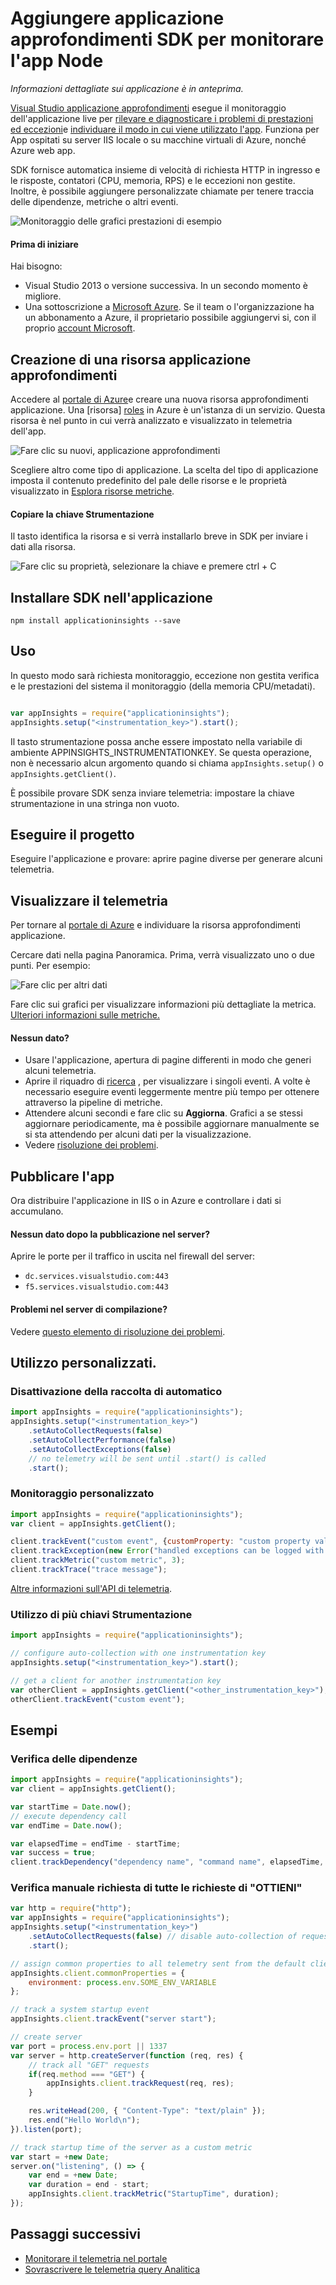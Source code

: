<properties
    pageTitle="Aggiungere applicazione approfondimenti SDK per monitorare l'app Node | Microsoft Azure"
    description="Analisi utilizzo, la disponibilità e le prestazioni del locale o applicazione web di Microsoft Azure con informazioni dettagliate sui applicazione."
    services="application-insights"
    documentationCenter=""
    authors="alancameronwills"
    manager="douge"/>

<tags
    ms.service="application-insights"
    ms.workload="tbd"
    ms.tgt_pltfrm="ibiza"
    ms.devlang="na"
    ms.topic="get-started-article"
    ms.date="08/30/2016"
    ms.author="awills"/>


# <a name="add-application-insights-sdk-to-monitor-your-nodejs-app"></a>Aggiungere applicazione approfondimenti SDK per monitorare l'app Node

*Informazioni dettagliate sui applicazione è in anteprima.*

[Visual Studio applicazione approfondimenti](app-insights-overview.md) esegue il monitoraggio dell'applicazione live per [rilevare e diagnosticare i problemi di prestazioni ed eccezioni](app-insights-detect-triage-diagnose.md)e [individuare il modo in cui viene utilizzato l'app](app-insights-overview-usage.md). Funziona per App ospitati su server IIS locale o su macchine virtuali di Azure, nonché Azure web app.



SDK fornisce automatica insieme di velocità di richiesta HTTP in ingresso e le risposte, contatori (CPU, memoria, RPS) e le eccezioni non gestite. Inoltre, è possibile aggiungere personalizzate chiamate per tenere traccia delle dipendenze, metriche o altri eventi.

![Monitoraggio delle grafici prestazioni di esempio](./media/app-insights-nodejs/10-perf.png)


#### <a name="before-you-start"></a>Prima di iniziare

Hai bisogno:

* Visual Studio 2013 o versione successiva. In un secondo momento è migliore.
* Una sottoscrizione a [Microsoft Azure](http://azure.com). Se il team o l'organizzazione ha un abbonamento a Azure, il proprietario possibile aggiungervi si, con il proprio [account Microsoft](http://live.com).

## <a name="add"></a>Creazione di una risorsa applicazione approfondimenti

Accedere al [portale di Azure][portal]e creare una nuova risorsa approfondimenti applicazione. Una [risorsa] [ roles] in Azure è un'istanza di un servizio. Questa risorsa è nel punto in cui verrà analizzato e visualizzato in telemetria dell'app.

![Fare clic su nuovi, applicazione approfondimenti](./media/app-insights-nodejs/01-new-asp.png)

Scegliere altro come tipo di applicazione. La scelta del tipo di applicazione imposta il contenuto predefinito del pale delle risorse e le proprietà visualizzato in [Esplora risorse metriche][metrics].

#### <a name="copy-the-instrumentation-key"></a>Copiare la chiave Strumentazione

Il tasto identifica la risorsa e si verrà installarlo breve in SDK per inviare i dati alla risorsa.

![Fare clic su proprietà, selezionare la chiave e premere ctrl + C](./media/app-insights-nodejs/02-props-asp.png)


## <a name="sdk"></a>Installare SDK nell'applicazione

```
npm install applicationinsights --save
```

## <a name="usage"></a>Uso

In questo modo sarà richiesta monitoraggio, eccezione non gestita verifica e le prestazioni del sistema il monitoraggio (della memoria CPU/metadati).

```javascript

var appInsights = require("applicationinsights");
appInsights.setup("<instrumentation_key>").start();
```

Il tasto strumentazione possa anche essere impostato nella variabile di ambiente APPINSIGHTS_INSTRUMENTATIONKEY. Se questa operazione, non è necessario alcun argomento quando si chiama `appInsights.setup()` o `appInsights.getClient()`.

È possibile provare SDK senza inviare telemetria: impostare la chiave strumentazione in una stringa non vuoto.


## <a name="run"></a>Eseguire il progetto

Eseguire l'applicazione e provare: aprire pagine diverse per generare alcuni telemetria.


## <a name="monitor"></a>Visualizzare il telemetria

Per tornare al [portale di Azure](https://portal.azure.com) e individuare la risorsa approfondimenti applicazione.


Cercare dati nella pagina Panoramica. Prima, verrà visualizzato uno o due punti. Per esempio:

![Fare clic per altri dati](./media/app-insights-nodejs/12-first-perf.png)

Fare clic sui grafici per visualizzare informazioni più dettagliate la metrica. [Ulteriori informazioni sulle metriche.][perf]

#### <a name="no-data"></a>Nessun dato?

* Usare l'applicazione, apertura di pagine differenti in modo che generi alcuni telemetria.
* Aprire il riquadro di [ricerca](app-insights-diagnostic-search.md) , per visualizzare i singoli eventi. A volte è necessario eseguire eventi leggermente mentre più tempo per ottenere attraverso la pipeline di metriche.
* Attendere alcuni secondi e fare clic su **Aggiorna**. Grafici a se stessi aggiornare periodicamente, ma è possibile aggiornare manualmente se si sta attendendo per alcuni dati per la visualizzazione.
* Vedere [risoluzione dei problemi][qna].

## <a name="publish-your-app"></a>Pubblicare l'app

Ora distribuire l'applicazione in IIS o in Azure e controllare i dati si accumulano.


#### <a name="no-data-after-you-publish-to-your-server"></a>Nessun dato dopo la pubblicazione nel server?

Aprire le porte per il traffico in uscita nel firewall del server:

+ `dc.services.visualstudio.com:443`
+ `f5.services.visualstudio.com:443`


#### <a name="trouble-on-your-build-server"></a>Problemi nel server di compilazione?

Vedere [questo elemento di risoluzione dei problemi](app-insights-asp-net-troubleshoot-no-data.md#NuGetBuild).



## <a name="customized-usage"></a>Utilizzo personalizzati. 

### <a name="disabling-auto-collection"></a>Disattivazione della raccolta di automatico

```javascript
import appInsights = require("applicationinsights");
appInsights.setup("<instrumentation_key>")
    .setAutoCollectRequests(false)
    .setAutoCollectPerformance(false)
    .setAutoCollectExceptions(false)
    // no telemetry will be sent until .start() is called
    .start();
```

### <a name="custom-monitoring"></a>Monitoraggio personalizzato

```javascript
import appInsights = require("applicationinsights");
var client = appInsights.getClient();

client.trackEvent("custom event", {customProperty: "custom property value"});
client.trackException(new Error("handled exceptions can be logged with this method"));
client.trackMetric("custom metric", 3);
client.trackTrace("trace message");
```

[Altre informazioni sull'API di telemetria](app-insights-api-custom-events-metrics.md).

### <a name="using-multiple-instrumentation-keys"></a>Utilizzo di più chiavi Strumentazione

```javascript
import appInsights = require("applicationinsights");

// configure auto-collection with one instrumentation key
appInsights.setup("<instrumentation_key>").start();

// get a client for another instrumentation key
var otherClient = appInsights.getClient("<other_instrumentation_key>");
otherClient.trackEvent("custom event");
```

## <a name="examples"></a>Esempi

### <a name="tracking-dependency"></a>Verifica delle dipendenze

```javascript
import appInsights = require("applicationinsights");
var client = appInsights.getClient();

var startTime = Date.now();
// execute dependency call
var endTime = Date.now();

var elapsedTime = endTime - startTime;
var success = true;
client.trackDependency("dependency name", "command name", elapsedTime, success);
```



### <a name="manual-request-tracking-of-all-get-requests"></a>Verifica manuale richiesta di tutte le richieste di "OTTIENI"

```javascript
var http = require("http");
var appInsights = require("applicationinsights");
appInsights.setup("<instrumentation_key>")
    .setAutoCollectRequests(false) // disable auto-collection of requests for this example
    .start();

// assign common properties to all telemetry sent from the default client
appInsights.client.commonProperties = {
    environment: process.env.SOME_ENV_VARIABLE
};

// track a system startup event
appInsights.client.trackEvent("server start");

// create server
var port = process.env.port || 1337
var server = http.createServer(function (req, res) {
    // track all "GET" requests
    if(req.method === "GET") {
        appInsights.client.trackRequest(req, res);
    }

    res.writeHead(200, { "Content-Type": "text/plain" });
    res.end("Hello World\n");
}).listen(port);

// track startup time of the server as a custom metric
var start = +new Date;
server.on("listening", () => {
    var end = +new Date;
    var duration = end - start;
    appInsights.client.trackMetric("StartupTime", duration);
});
```

## <a name="next-steps"></a>Passaggi successivi

* [Monitorare il telemetria nel portale](app-insights-dashboards.md)
* [Sovrascrivere le telemetria query Analitica](app-insights-analytics-tour.md)



<!--Link references-->

[knowUsers]: app-insights-overview-usage.md
[metrics]: app-insights-metrics-explorer.md
[perf]: app-insights-web-monitor-performance.md
[portal]: http://portal.azure.com/
[qna]: app-insights-troubleshoot-faq.md
[roles]: app-insights-resources-roles-access-control.md
